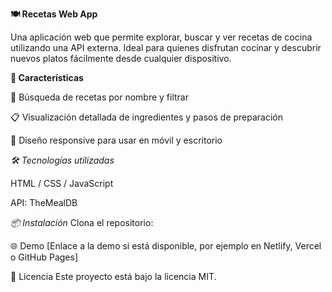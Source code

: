 **🍽️ Recetas Web App**

Una aplicación web que permite explorar, buscar y ver recetas de cocina utilizando una API externa. Ideal para quienes disfrutan cocinar y descubrir nuevos platos fácilmente desde cualquier dispositivo.

**🚀 Características**

🔎 Búsqueda de recetas por nombre y filtrar

📋 Visualización detallada de ingredientes y pasos de preparación

📱 Diseño responsive para usar en móvil y escritorio

*🛠️ Tecnologías utilizadas*

HTML / CSS / JavaScript

API:  TheMealDB

*📦 Instalación*
Clona el repositorio:

🌐 Demo
[Enlace a la demo si está disponible, por ejemplo en Netlify, Vercel o GitHub Pages]

📄 Licencia
Este proyecto está bajo la licencia MIT.

